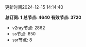更新时间2024-12-15 14:14:40

**总订阅: 1**
**总节点: 4640**
**有效节点: 3720**
- v2ray节点: 2862
- ss节点: 850
- ssr节点: 8
